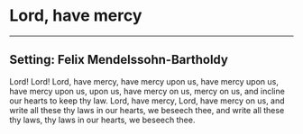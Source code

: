 # Lord, have mercy

***

## Setting: Felix Mendelssohn-Bartholdy

Lord! Lord!
Lord, have mercy, 
have mercy upon us,
have mercy upon us,
have mercy upon us, upon us,
have mercy on us, mercy on us,
and incline our hearts
to keep thy law.
Lord, have mercy, Lord,
have mercy on us,
and write all these thy laws
in our hearts, we beseech thee,
and write all these thy laws,
thy laws in our hearts, 
we beseech thee.